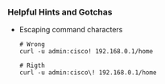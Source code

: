 ### Helpful Hints and Gotchas

* Escaping command characters

	```
	# Wrong
	curl -u admin:cisco! 192.168.0.1/home 
	
	# Rigth
	curl -u admin:cisco\! 192.168.0.1/home
	```

